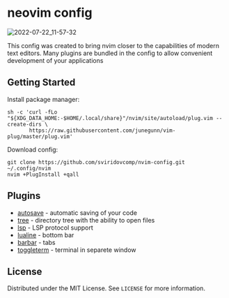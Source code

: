 # neovim config

![2022-07-22_11-57-32](https://user-images.githubusercontent.com/50530767/180403788-22dd0552-a7d5-4179-a150-3f92f04256cd.png)

This config was created to bring nvim closer to the capabilities of modern text editors. Many plugins are bundled in the config to allow convenient development of your applications

## Getting Started

Install package manager:
```
sh -c 'curl -fLo "${XDG_DATA_HOME:-$HOME/.local/share}"/nvim/site/autoload/plug.vim --create-dirs \
       https://raw.githubusercontent.com/junegunn/vim-plug/master/plug.vim'
```

Download config:

```shell
git clone https://github.com/sviridovcomp/nvim-config.git ~/.config/nvim
nvim +PlugInstall +qall
```

## Plugins

- [autosave](https://github.com/Pocco81/AutoSave.nvim) - automatic saving of your code
- [tree](https://github.com/kyazdani42/nvim-tree.lua) - directory tree with the ability to open files
- [lsp](https://github.com/neovim/nvim-lspconfig) - LSP protocol support
- [lualine](https://github.com/nvim-lualine/lualine.nvim) - bottom bar
- [barbar](https://github.com/romgrk/barbar.nvim.git) - tabs
- [toggleterm](https://github.com/akinsho/toggleterm.nvim) - terminal in separete window

## License

Distributed under the MIT License. See `LICENSE` for more information.


